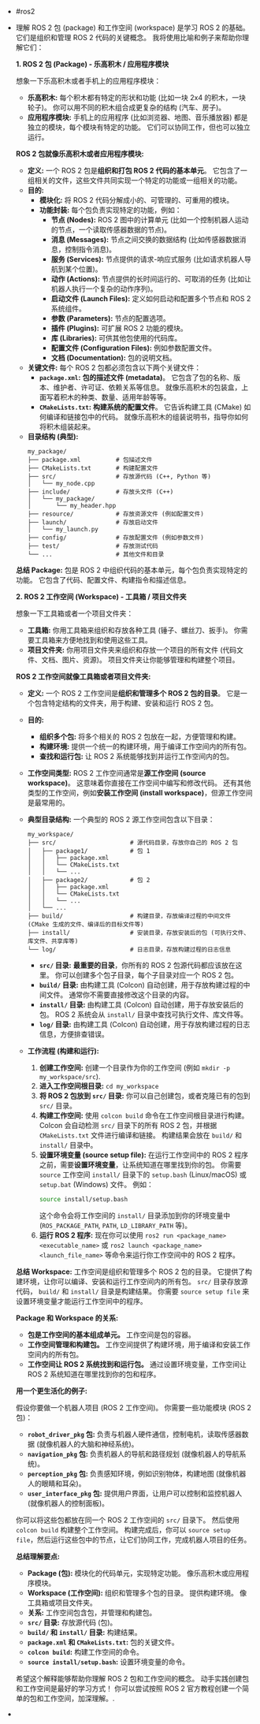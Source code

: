 - #ros2
- 理解 ROS 2 包 (package) 和工作空间 (workspace) 是学习 ROS 2 的基础。  它们是组织和管理 ROS 2 代码的关键概念。  我将使用比喻和例子来帮助你理解它们：
  
  **1. ROS 2 包 (Package) -  乐高积木 / 应用程序模块**
  
  想象一下乐高积木或者手机上的应用程序模块：
  
  * **乐高积木:**  每个积木都有特定的形状和功能 (比如一块 2x4 的积木，一块轮子)。 你可以用不同的积木组合成更复杂的结构 (汽车、房子)。
  * **应用程序模块:**  手机上的应用程序 (比如浏览器、地图、音乐播放器)  都是独立的模块，每个模块有特定的功能。  它们可以协同工作，但也可以独立运行。
  
  **ROS 2 包就像乐高积木或者应用程序模块:**
  
  * **定义:**  一个 ROS 2 包是**组织和打包 ROS 2 代码的基本单元**。  它包含了一组相关的文件，这些文件共同实现一个特定的功能或一组相关的功能。
  * **目的:**
      * **模块化:**  将 ROS 2 代码分解成小的、可管理的、可重用的模块。
      * **功能封装:**  每个包负责实现特定的功能，例如：
          * **节点 (Nodes):**  ROS 2 图中的计算单元 (比如一个控制机器人运动的节点，一个读取传感器数据的节点)。
          * **消息 (Messages):**  节点之间交换的数据结构 (比如传感器数据消息，控制指令消息)。
          * **服务 (Services):**  节点提供的请求-响应式服务 (比如请求机器人导航到某个位置)。
          * **动作 (Actions):**  节点提供的长时间运行的、可取消的任务 (比如让机器人执行一个复杂的动作序列)。
          * **启动文件 (Launch Files):**  定义如何启动和配置多个节点和 ROS 2 系统组件。
          * **参数 (Parameters):**  节点的配置选项。
          * **插件 (Plugins):**  可扩展 ROS 2 功能的模块。
          * **库 (Libraries):**  可供其他包使用的代码库。
          * **配置文件 (Configuration Files):**  例如参数配置文件。
          * **文档 (Documentation):**  包的说明文档。
  * **关键文件:**  每个 ROS 2 包都必须包含以下两个关键文件：
      * **`package.xml`:**  **包的描述文件 (metadata)**。  它包含了包的名称、版本、维护者、许可证、依赖关系等信息。  就像乐高积木的包装盒，上面写着积木的种类、数量、适用年龄等等。
      * **`CMakeLists.txt`:**  **构建系统的配置文件**。 它告诉构建工具 (CMake) 如何编译和链接包中的代码。  就像乐高积木的组装说明书，指导你如何将积木组装起来。
  * **目录结构 (典型):**
      ```
      my_package/
      ├── package.xml          # 包描述文件
      ├── CMakeLists.txt       # 构建配置文件
      ├── src/                 # 存放源代码 (C++, Python 等)
      │   └── my_node.cpp
      ├── include/             # 存放头文件 (C++)
      │   └── my_package/
      │       └── my_header.hpp
      ├── resource/            # 存放资源文件 (例如配置文件)
      ├── launch/              # 存放启动文件
      │   └── my_launch.py
      ├── config/              # 存放配置文件 (例如参数文件)
      ├── test/                # 存放测试代码
      └── ...                  # 其他文件和目录
      ```
  
  **总结 Package:**  包是 ROS 2 中组织代码的基本单元，每个包负责实现特定的功能。  它包含了代码、配置文件、构建指令和描述信息。
  
  **2. ROS 2 工作空间 (Workspace) -  工具箱 / 项目文件夹**
  
  想象一下工具箱或者一个项目文件夹：
  
  * **工具箱:**  你用工具箱来组织和存放各种工具 (锤子、螺丝刀、扳手)。 你需要工具箱来方便地找到和使用这些工具。
  * **项目文件夹:**  你用项目文件夹来组织和存放一个项目的所有文件 (代码文件、文档、图片、资源)。  项目文件夹让你能够管理和构建整个项目。
  
  **ROS 2 工作空间就像工具箱或者项目文件夹:**
  
  * **定义:**  一个 ROS 2 工作空间是**组织和管理多个 ROS 2 包的目录**。  它是一个包含特定结构的文件夹，用于构建、安装和运行 ROS 2 包。
  * **目的:**
      * **组织多个包:**  将多个相关的 ROS 2 包放在一起，方便管理和构建。
      * **构建环境:**  提供一个统一的构建环境，用于编译工作空间内的所有包。
      * **查找和运行包:**  让 ROS 2 系统能够找到并运行工作空间内的包。
  * **工作空间类型:**  ROS 2 工作空间通常是**源工作空间 (source workspace)**。  这意味着你直接在工作空间中编写和修改代码。  还有其他类型的工作空间，例如**安装工作空间 (install workspace)**，但源工作空间是最常用的。
  * **典型目录结构:**  一个典型的 ROS 2 源工作空间包含以下目录：
      ```
      my_workspace/
      ├── src/                     # 源代码目录，存放你自己的 ROS 2 包
      │   ├── package1/            # 包 1
      │   │   ├── package.xml
      │   │   └── CMakeLists.txt
      │   │   └── ...
      │   ├── package2/            # 包 2
      │   │   ├── package.xml
      │   │   └── CMakeLists.txt
      │   │   └── ...
      │   └── ...
      ├── build/                   # 构建目录，存放编译过程的中间文件 (CMake 生成的文件、编译后的目标文件等)
      ├── install/                 # 安装目录，存放安装后的包 (可执行文件、库文件、共享库等)
      └── log/                     # 日志目录，存放构建过程的日志信息
      ```
      * **`src/` 目录:**  **最重要的目录**，你所有的 ROS 2 包源代码都应该放在这里。  你可以创建多个包子目录，每个子目录对应一个 ROS 2 包。
      * **`build/` 目录:**  由构建工具 (Colcon) 自动创建，用于存放构建过程的中间文件。  通常你不需要直接修改这个目录的内容。
      * **`install/` 目录:**  由构建工具 (Colcon) 自动创建，用于存放安装后的包。  ROS 2 系统会从 `install/` 目录中查找可执行文件、库文件等。
      * **`log/` 目录:**  由构建工具 (Colcon) 自动创建，用于存放构建过程的日志信息，方便排查错误。
  
  * **工作流程 (构建和运行):**
      1. **创建工作空间:**  创建一个目录作为你的工作空间 (例如 `mkdir -p my_workspace/src`).
      2. **进入工作空间根目录:**  `cd my_workspace`
      3. **将 ROS 2 包放到 `src/` 目录:**  你可以自己创建包，或者克隆已有的包到 `src/` 目录。
      4. **构建工作空间:**  使用 `colcon build` 命令在工作空间根目录进行构建。  Colcon 会自动检测 `src/` 目录下的所有 ROS 2 包，并根据 `CMakeLists.txt` 文件进行编译和链接。 构建结果会放在 `build/` 和 `install/` 目录中。
      5. **设置环境变量 (source setup file):**  在运行工作空间中的 ROS 2 程序之前，需要**设置环境变量**，让系统知道在哪里找到你的包。  你需要 `source` 工作空间 `install/` 目录下的 `setup.bash` (Linux/macOS) 或 `setup.bat` (Windows) 文件。  例如：
          ```bash
          source install/setup.bash
          ```
          这个命令会将工作空间的 `install/` 目录添加到你的环境变量中 (`ROS_PACKAGE_PATH`, `PATH`, `LD_LIBRARY_PATH` 等)。
      6. **运行 ROS 2 程序:**  现在你可以使用 `ros2 run <package_name> <executable_name>` 或 `ros2 launch <package_name> <launch_file_name>` 等命令来运行你工作空间中的 ROS 2 程序。
  
  **总结 Workspace:**  工作空间是组织和管理多个 ROS 2 包的目录。  它提供了构建环境，让你可以编译、安装和运行工作空间内的所有包。  `src/` 目录存放源代码， `build/` 和 `install/` 目录是构建结果。  你需要 `source setup file` 来设置环境变量才能运行工作空间中的程序。
  
  **Package 和 Workspace 的关系:**
  
  * **包是工作空间的基本组成单元。** 工作空间是包的容器。
  * **工作空间管理和构建包。**  工作空间提供了构建环境，用于编译和安装工作空间内的所有包。
  * **工作空间让 ROS 2 系统找到和运行包。**  通过设置环境变量，工作空间让 ROS 2 系统知道在哪里找到你的包和程序。
  
  **用一个更生活化的例子:**
  
  假设你要做一个机器人项目 (ROS 2 工作空间)。  你需要一些功能模块 (ROS 2 包)：
  
  * **`robot_driver_pkg` 包:**  负责与机器人硬件通信，控制电机，读取传感器数据 (就像机器人的大脑和神经系统)。
  * **`navigation_pkg` 包:**  负责机器人的导航和路径规划 (就像机器人的导航系统)。
  * **`perception_pkg` 包:**  负责感知环境，例如识别物体，构建地图 (就像机器人的眼睛和耳朵)。
  * **`user_interface_pkg` 包:**  提供用户界面，让用户可以控制和监控机器人 (就像机器人的控制面板)。
  
  你可以将这些包都放在同一个 ROS 2 工作空间的 `src/` 目录下。  然后使用 `colcon build` 构建整个工作空间。  构建完成后，你可以 `source setup file`，然后运行这些包中的节点，让它们协同工作，完成机器人项目的任务。
  
  **总结理解要点:**
  
  * **Package (包):**  模块化的代码单元，实现特定功能。 像乐高积木或应用程序模块。
  * **Workspace (工作空间):**  组织和管理多个包的目录。 提供构建环境。 像工具箱或项目文件夹。
  * **关系:**  工作空间包含包，并管理和构建包。
  * **`src/` 目录:**  存放源代码 (包)。
  * **`build/` 和 `install/` 目录:**  构建结果。
  * **`package.xml` 和 `CMakeLists.txt`:**  包的关键文件。
  * **`colcon build`:**  构建工作空间的命令。
  * **`source install/setup.bash`:**  设置环境变量的命令。
  
  希望这个解释能够帮助你理解 ROS 2 包和工作空间的概念。  动手实践创建包和工作空间是最好的学习方式！  你可以尝试按照 ROS 2 官方教程创建一个简单的包和工作空间，加深理解。.
-